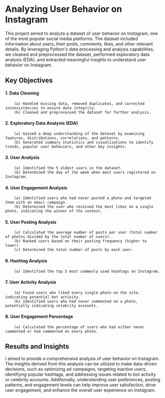 # Analyzing User Behavior on Instagram
This project aimed to analyze a dataset of user behavior on Instagram, one of the most popular social media platforms. The dataset included information about users, their posts, comments, likes, and other relevant details. By leveraging Python's data processing and analysis capabilities, we cleaned and preprocessed the dataset, performed exploratory data analysis (EDA), and extracted meaningful insights to understand user behavior on Instagram.

## Key Objectives

#### 1. Data Cleaning
        (a) Handled missing data, removed duplicates, and corrected inconsistencies to ensure data integrity.
        (b) Cleaned and preprocessed the dataset for further analysis.

#### 2. Exploratory Data Analysis (EDA)
        (a) Gained a deep understanding of the dataset by examining features, distributions, correlations, and patterns.
        (b) Generated summary statistics and visualizations to identify trends, popular user behaviors, and other key insights.
        

#### 3. User Analysis
        (a) Identified the 5 oldest users in the dataset.
        (b) Determined the day of the week when most users registered on Instagram.
        
#### 4. User Engagement Analysis
        (a) Identified users who had never posted a photo and targeted them with an email campaign.
        (b) Determined the user who received the most likes on a single photo, indicating the winner of the contest.
        
#### 5. User Posting Analysis
        (a) Calculated the average number of posts per user (total number of photos divided by the total number of users).
        (b) Ranked users based on their posting frequency (higher to lower).
        (c) Determined the total number of posts by each user.

#### 6. Hashtag Analysis
        (a) Identified the top 5 most commonly used hashtags on Instagram.

#### 7. User Activity Analysis
        (a) Found users who liked every single photo on the site, indicating potential bot activity.
        (b) Identified users who had never commented on a photo, potentially indicating celebrity accounts.

#### 8. User Engagement Percentage
        (a) Calculated the percentage of users who had either never commented or had commented on every photo.

## Results and Insights
I aimed to provide a comprehensive analysis of user behavior on Instagram. The insights derived from this analysis can be utilized to make data-driven decisions, such as optimizing ad campaigns, targeting inactive users, identifying popular hashtags, and addressing issues related to bot activity or celebrity accounts. Additionally, understanding user preferences, posting patterns, and engagement levels can help improve user satisfaction, drive user engagement, and enhance the overall user experience on Instagram.        
